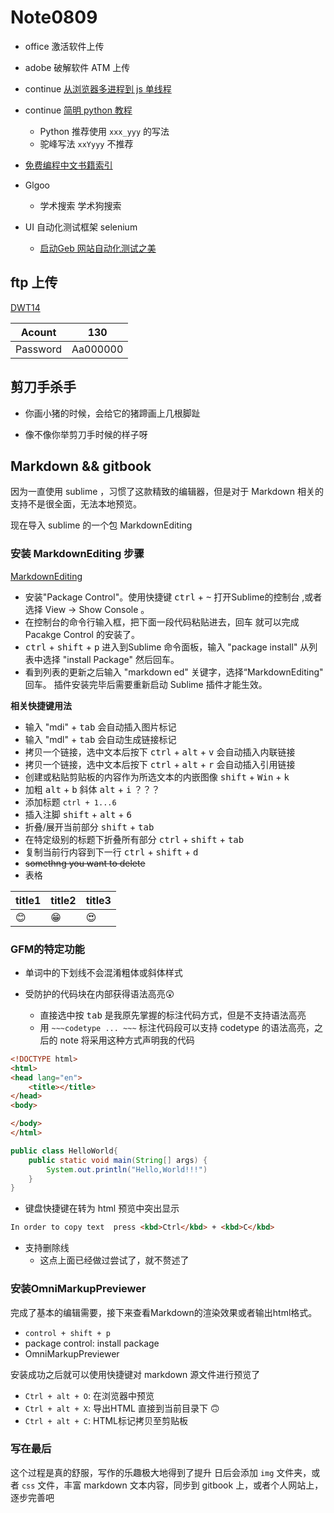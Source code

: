 # Note0809



- office 激活软件上传

- adobe 破解软件 ATM 上传

- continue [从浏览器多进程到 js 单线程](https://segmentfault.com/a/1190000012925872)

- continue [简明 python 教程](https://wizardforcel.gitbooks.io/a-byte-of-python/content/57.html)
    - Python 推荐使用 `xxx_yyy` 的写法 
    - 驼峰写法 `xxYyyy` 不推荐

- [免费编程中文书籍索引](https://github.com/justjavac/free-programming-books-zh_CN)

- Glgoo 
    - 学术搜索  学术狗搜索


- UI 自动化测试框架 selenium
    - [启动Geb 网站自动化测试之美](https://learngeb-ebook.readbook.tw/intro/selenium.html)



## ftp 上传

[DWT14](http://192.168.8.130:5566/DWT14.0)

|Acount|130|
|-|-|
|Password|Aa000000|


## 剪刀手杀手

- 你画小猪的时候，会给它的猪蹄画上几根脚趾

- 像不像你举剪刀手时候的样子呀


## Markdown && gitbook

因为一直使用 sublime ，习惯了这款精致的编辑器，但是对于 Markdown 相关的支持不是很全面，无法本地预览。

现在导入 sublime 的一个包 MarkdownEditing 

### 安装 MarkdownEditing 步骤

[MarkdownEditing](https://github.com/SublimeText-Markdown/MarkdownEditing)

* 安装"Package Control"。使用快捷键  <kbd>ctrl</kbd> + <kbd>~</kbd> 打开Sublime的控制台 ,或者选择 View -> Show Console 。
* 在控制台的命令行输入框，把下面一段代码粘贴进去，回车 就可以完成Pacakge Control 的安装了。
* <kbd>ctrl</kbd> + <kbd>shift</kbd> + <kbd>p</kbd> 进入到Sublime 命令面板，输入 "package install" 从列表中选择 "install Package" 然后回车。
* 看到列表的更新之后输入 "markdown ed" 关键字，选择“MarkdownEditing" 回车。 插件安装完毕后需要重新启动 Sublime 插件才能生效。

**相关快捷键用法**

* 输入 "mdi" + <kbd>tab</kbd> 会自动插入图片标记 
* 输入 "mdl" + <kbd>tab</kbd> 会自动生成链接标记 
* 拷贝一个链接，选中文本后按下 <kbd>ctrl</kbd> + <kbd>alt</kbd> + <kbd>v</kbd> 会自动插入内联链接
* 拷贝一个链接，选中文本后按下 <kbd>ctrl</kbd> + <kbd>alt</kbd> + <kbd>r</kbd> 会自动插入引用链接
* 创建或粘贴剪贴板的内容作为所选文本的内嵌图像 <kbd>shift</kbd> + <kbd>Win</kbd> + <kbd>k</kbd>
* 加粗 <kbd>alt</kbd> + <kbd>b</kbd> 斜体 <kbd>alt</kbd> + <kbd>i</kbd> ？？？
* 添加标题 `ctrl + 1...6`
* 插入注脚 <kbd>shift</kbd> + <kbd>alt</kbd> + <kbd>6</kbd> 
* 折叠/展开当前部分 <kbd>shift</kbd> + <kbd>tab</kbd>
* 在特定级别的标题下折叠所有部分 <kbd>ctrl</kbd> + <kbd>shift</kbd> + <kbd>tab</kbd>
* 复制当前行内容到下一行 <kbd>ctrl</kbd> + <kbd>shift</kbd> + <kbd>d</kbd>
* ~~somethng you want to delete~~
* 表格

|title1|title2|title3|
|-|-|-|
|😊|😁|😍|


### GFM的特定功能

- 单词中的下划线不会混淆粗体或斜体样式

- 受防护的代码块在内部获得语法高亮😲
    - 直接选中按 <kbd>tab</kbd> 是我原先掌握的标注代码方式，但是不支持语法高亮
    - 用 `~~~codetype ... ~~~` 标注代码段可以支持 codetype 的语法高亮，之后的 note 将采用这种方式声明我的代码

~~~html
<!DOCTYPE html>
<html>
<head lang="en">
    <title></title>
</head>
<body>

</body>
</html>
~~~

```java
public class HelloWorld{
    public static void main(String[] args) {
        System.out.println("Hello,World!!!")
    }
}
```
- 键盘快捷键在转为 html 预览中突出显示

```html
In order to copy text  press <kbd>Ctrl</kbd> + <kbd>C</kbd>
```

- 支持删除线
    - 这点上面已经做过尝试了，就不赘述了



### 安装OmniMarkupPreviewer

完成了基本的编辑需要，接下来查看Markdown的渲染效果或者输出html格式。

* `control + shift + p`
* package control: install package
* OmniMarkupPreviewer

安装成功之后就可以使用快捷键对 markdown 源文件进行预览了

* `Ctrl + alt + O`: 在浏览器中预览
* `Ctrl + alt + X`: 导出HTML 直接到当前目录下 🙃
* `Ctrl + alt + C`: HTML标记拷贝至剪贴板

### 写在最后

这个过程是真的舒服，写作的乐趣极大地得到了提升
日后会添加 `img` 文件夹，或者 `css` 文件，丰富 markdown 文本内容，同步到 gitbook 上，或者个人网站上，逐步完善吧
